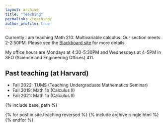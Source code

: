 ```yaml
---
layout: archive
title: "Teaching"
permalink: /teaching/
author_profile: true
---
```


Currently I am teaching Math 210: Multivariable calculus. Our section meets 2-2:50PM. Please see the [Blackboard site](https://uic.blackboard.com/) for more details.

My office hours are Mondays at 4:30-5:30PM and Wednesdays at 4-5PM in SEO (Science and Engineering Offices) 411.



Past teaching (at Harvard)
------
* Fall 2022: TUMS (Teaching Undergraduate Mathematics Seminar)
* Fall 2019: Math 1b (Calculus II)
* Fall 2021: Math 1b (Calculus II)


{% include base_path %}

{% for post in site.teaching reversed %}
  {% include archive-single.html %}
{% endfor %}
